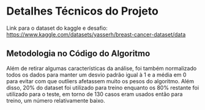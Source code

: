 # Detalhes Técnicos do Projeto

Link para o dataset do kaggle e desafio: https://www.kaggle.com/datasets/yasserh/breast-cancer-dataset/data

## Metodologia no Código do Algoritmo

Além de retirar algumas características da análise, foi também normalizado todos os dados para manter um desvio padrão igual à 1 e a média em 0 para evitar com que outliers afetassem muito os pesos do algoritmo. Além disso, 20% do dataset foi utilizado para treino enquanto os 80% restante foi utilizado para o teste, em torno de 130 casos eram usados então para treino, um número relativamente baixo.
